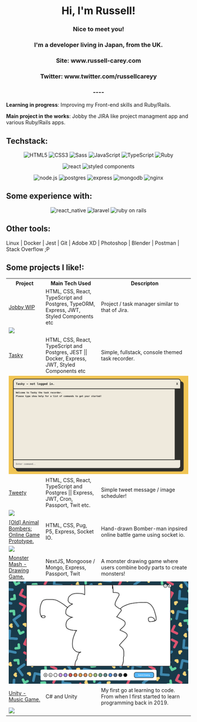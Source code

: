 <h1 align="center">Hi, I'm Russell!</h1>

<h3 align="center">Nice to meet you!</h3>
<h3 align="center">I'm a developer living in Japan, from the UK.</h3>
<h3 align="center">Site: www.russell-carey.com</h3>
<h3 align="center">Twitter: www.twitter.com/russellcareyy</h3>
<h3 align="center">----</h3>




**Learning in progress**: Improving my Front-end skills and Ruby/Rails.

**Main project in the works**: Jobby the JIRA like project managment app and various Ruby/Rails apps.

## Techstack:

<p align="center">
<img alt="HTML5" src="https://img.shields.io/badge/html5-%23325288.svg?style=for-the-badge&logo=html5&logoColor=ffffff"/>
<img alt="CSS3" src="https://img.shields.io/badge/css3-%23476dad.svg?style=for-the-badge&logo=css3&logoColor=ffffff"/>
<img alt="Sass" src="https://img.shields.io/badge/sass-%23476dad.svg?style=for-the-badge&logo=sass&logoColor=%23ffffff"/>
<img alt="JavaScript" src="https://img.shields.io/badge/javascript-%23325288.svg?style=for-the-badge&logo=javascript&logoColor=%23ffffff"/>
<img alt="TypeScript" src="https://img.shields.io/badge/typescript-%23325288.svg?style=for-the-badge&logo=typescript&logoColor=white" />
<img alt="Ruby" src="https://img.shields.io/badge/ruby-%23476dad.svg?style=for-the-badge&logo=Ruby&logoColor=%23ffffff"/>
</p>

<p align="center">
<img alt="react" src="https://img.shields.io/badge/react-%23476dad.svg?style=for-the-badge&logo=react&logoColor=%23ffffff"/>
<img alt="styled components" src="https://img.shields.io/badge/styled--components-%23476dad.svg?style=for-the-badge&logo=styled-components&logoColor=%23ffffff"/>
</p>
 
<p align="center">
<img alt="node.js" src="https://img.shields.io/badge/node.js-%23476dad.svg?style=for-the-badge&logo=node.js&logoColor=%23ffffff"/>
<img alt="postgres" src="https://img.shields.io/badge/postgres-%23476dad.svg?style=for-the-badge&logo=postgresql&logoColor=%23ffffff"/>
<img alt="express" src="https://img.shields.io/badge/express.js-%23476dad.svg?style=for-the-badge&logo=express&logoColor=%23ffffff"/>
<img alt="mongodb" src="https://img.shields.io/badge/MongoDB-%23476dad.svg?style=for-the-badge&logo=mongodb&logoColor=%23ffffff"/>
<img alt="nginx" src="https://img.shields.io/badge/nginx-%23476dad.svg?style=for-the-badge&logo=nginx&logoColor=%23ffffff"/>
</p>

## Some experience with:

<p align="center">
<img alt="react_native" src="https://img.shields.io/badge/react_native-%23476dad.svg?style=for-the-badge&logo=react&logoColor=%23ffffff"/>
<img alt="laravel" src="https://img.shields.io/badge/laravel-%23476dad.svg?style=for-the-badge&logo=laravel&logoColor=%23ffffff"/>
<img alt="ruby on rails" src="https://img.shields.io/badge/rails-%23476dad.svg?style=for-the-badge&logo=ruby-on-rails&logoColor=%23ffffff"/>
</p>


## Other tools:

Linux | Docker | Jest | Git | Adobe XD | Photoshop | Blender | Postman | Stack Overflow ;P

  
  
  
## Some projects I like!:

<table style="width:100%; border="0"">
	
<tr>
	<th style="width:20%">Project</th>    
  	<th style="width:30%">Main Tech Used</th>
	<th style="width:50%">Descripton</th>
</tr>
	
	
	
<tr>
	<td><a href="https://github.com/RussellCarey/Jobby-Main">Jobby WIP</a></td>
	<td>HTML, CSS, React, TypeScript and Postgres, TypeORM, Express, JWT, Styled Components etc</td>
	<td>Project / task manager similar to that of Jira.</td>
</tr>

<tr>
	<td colspan="3"> <img src="https://github.com/RussellCarey/Jobby-Main/raw/master/Design/jobbygiff.gif?raw=true" width="100%"/> </td>
</tr>
	
<tr>
	<td><a href="https://github.com/RussellCarey/Tasky">Tasky</a></td>
	<td>HTML, CSS, React, TypeScript and Postgres, JEST || Docker, Express, JWT, Styled Components etc</td>
	<td>Simple, fullstack, console themed task recorder.</td>
</tr>
	
<tr>
	<td colspan="3"> <img src="https://github.com/RussellCarey/Tasky/blob/master/Design/ss1.png?raw=true" width="100%"/> </td>
</tr>
	
	
	
<tr>
	<td><a href="https://github.com/RussellCarey/TweetyTwo">Tweety</a></td>
	<td>HTML, CSS, React, TypeScript and Postgres || Express, JWT, Cron, Passport, Twit etc.</td>
	<td>Simple tweet message / image scheduler!</td>
</tr>

<tr>
	<td colspan="3"><img src="https://github.com/RussellCarey/Tweety/raw/690ffb3156c721752fef71ad989f850f3db778d3/screenshot_1.png?raw=true" width="100%"/></td>
</tr>
	
	
 <tr>
	<td><a href="https://github.com/RussellCarey/Animal-Bombers">[Old] Animal Bombers: Online Game Prototype.</a></td>
	<td>HTML, CSS, Pug, P5, Express, Socket IO.</td>
	<td >Hand-drawn Bomber-man inpsired online battle game using socket io.</td>
 </tr>
	
<tr>
	<td colspan="3"><img src="https://github.com/RussellCarey/Animal-Bombers/blob/d7327cd99d4f3f48b885c53f5d1db32bd965b328/SS1.png?raw=true" width="100%"/></td>
</tr>
	

 <tr>
	<td><a href="https://github.com/RussellCarey/MonsterMash">Monster Mash - Drawing Game.</a></td>
	<td>NextJS, Mongoose / Mongo, Express, Passport, Twit</td>
	<td >A monster drawing game where users combine body parts to create monsters!</td>
 </tr>
	
<tr>
	<td colspan="3"><img src="https://github.com/RussellCarey/MonsterMash/blob/master/client/s3.png?raw=true" width="100%"/></td>
</tr>
	
<tr>
	<td><a href="https://github.com/RussellCarey/Unity-Music-Game">Unity - Music Game.</a></td>
	<td>C# and Unity</td>
	<td >My first go at learning to code. From when I first started to learn programming back in 2019.</td>
 </tr>
	
<tr>
	<td colspan="3"><img src="https://github.com/RussellCarey/Unity-Music-Game/blob/master/Media/g1.gif?raw=true" width="100%"/></td>
</tr>
	
	

	
	



</table>

    


